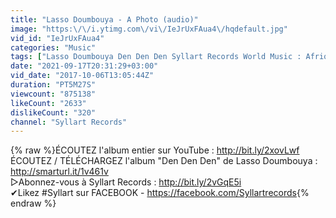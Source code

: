 ```yaml
---
title: "Lasso Doumbouya - A Photo (audio)"
image: "https:\/\/i.ytimg.com\/vi\/IeJrUxFAua4\/hqdefault.jpg"
vid_id: "IeJrUxFAua4"
categories: "Music"
tags: ["Lasso Doumbouya Den Den Den Syllart Records World Music : Afrique - N-A","guinée","conakry"]
date: "2021-09-17T20:31:29+03:00"
vid_date: "2017-10-06T13:05:44Z"
duration: "PT5M27S"
viewcount: "875138"
likeCount: "2633"
dislikeCount: "320"
channel: "Syllart Records"
---
```

{% raw %}ÉCOUTEZ l'album entier sur YouTube : <a rel="nofollow" target="blank" href="http://bit.ly/2xovLwf">http://bit.ly/2xovLwf</a><br />ÉCOUTEZ / TÉLÉCHARGEZ l'album &quot;Den Den Den&quot; de Lasso Doumbouya : <a rel="nofollow" target="blank" href="http://smarturl.it/1v461v">http://smarturl.it/1v461v</a><br />▷Abonnez-vous à Syllart Records : <a rel="nofollow" target="blank" href="http://bit.ly/2vGqE5i">http://bit.ly/2vGqE5i</a><br />✔Likez #Syllart sur FACEBOOK - <a rel="nofollow" target="blank" href="https://facebook.com/Syllartrecords">https://facebook.com/Syllartrecords</a>{% endraw %}
